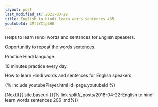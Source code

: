 ```yaml
---
layout: post
last_modified_at: 2021-03-29
title: English to hindi learn words sentences 435 
youtubeId: 3MftYCtp6H0
---
```

 
 
Helps to learn Hindi words and sentences for English speakers.

Opportunitiy to repeat the words sentences. 

Practice Hindi language. 
 
10 minutes practice every day. 
 
How to learn Hindi words and sentences for English speakers 
 
{% include youtubePlayer.html id=page.youtubeId %}
 
 
[Next]({{ site.baseurl }}{% link  split1/_posts/2018-04-22-English to hindi learn words sentences 206 .md%})
 
